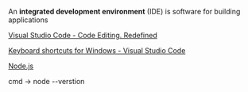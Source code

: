 An **integrated development environment** (IDE) is software for building applications

[Visual Studio Code - Code Editing. Redefined](https://code.visualstudio.com/)

[Keyboard shortcuts for Windows - Visual Studio Code](https://code.visualstudio.com/shortcuts/keyboard-shortcuts-windows.pdf)


[Node.js](https://nodejs.org/en/)

cmd -> node --verstion
